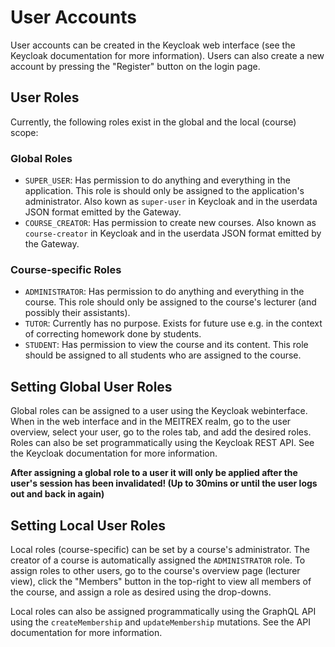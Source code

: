 # User Accounts

User accounts can be created in the Keycloak web interface (see the Keycloak documentation for more information). Users can also create a new account by pressing the "Register" button on the login page.

## User Roles

Currently, the following roles exist in the global and the local (course) scope:

### Global Roles
* `SUPER_USER`: Has permission to do anything and everything in the application. This role is should only be assigned to the application's administrator. Also kown as `super-user` in Keycloak and in the userdata JSON format emitted by the Gateway.
* `COURSE_CREATOR`: Has permission to create new courses. Also known as `course-creator` in Keycloak and in the userdata JSON format emitted by the Gateway.

### Course-specific Roles
* `ADMINISTRATOR`: Has permission to do anything and everything in the course. This role should only be assigned to the course's lecturer (and possibly their assistants).
* `TUTOR`: Currently has no purpose. Exists for future use e.g. in the context of correcting homework done by students.
* `STUDENT`: Has permission to view the course and its content. This role should be assigned to all students who are assigned to the course.

## Setting Global User Roles

Global roles can be assigned to a user using the Keycloak webinterface. When in the web interface and in the MEITREX realm, go to the user overview, select your user, go to the roles tab, and add the desired roles. Roles can also be set programmatically using the Keycloak REST API. See the Keycloak documentation for more information.

**After assigning a global role to a user it will only be applied after the user's session has been invalidated! (Up to 30mins or until the user logs out and back in again)**

## Setting Local User Roles

Local roles (course-specific) can be set by a course's administrator. The creator of a course is automatically assigned the `ADMINISTRATOR` role. To assign roles to other users, go to the course's overview page (lecturer view), click the "Members" button in the top-right to view all members of the course, and assign a role as desired using the drop-downs.

Local roles can also be assigned programmatically using the GraphQL API using the `createMembership` and `updateMembership` mutations. See the API documentation for more information.
